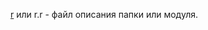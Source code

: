 [r](https://github.com/CyTon-Code/FileManager/blob/main/sys/r)
или r.r - файл описания папки или модуля.
